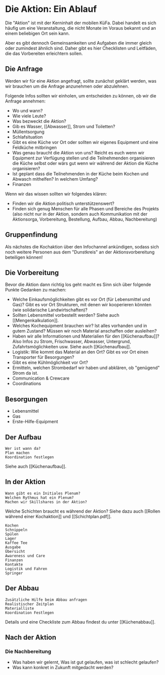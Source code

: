 # Die Aktion: Ein Ablauf

Die "Aktion" ist mit der Kerninhalt der mobilen KüFa. Dabei handelt es sich häufig um eine Veranstaltung, die nicht Monate im Voraus bekannt und an einem beliebigen Ort sein kann.

Aber es gibt dennoch Gemeinsamkeiten und Aufgaben die immer gleich oder zumindest ähnlich sind. Daher gibt es hier Checklisten und Leitfäden, die das Vorbereiten erleichtern sollen.

## Die Anfrage

Werden wir für eine Aktion angefragt, sollte zunächst geklärt werden, was wir brauchen um die Anfrage anzunehmen oder abzulehnen.

Folgende Infos sollten wir einholen, um entscheiden zu können, ob wir die Anfrage annehmen:

- Wo und wann?
- Wie viele Leute?
- Was bezweckt die Aktion?
- Gib es Wasser, [[Abwasser]], Strom und Toiletten?
- Müllentsorgung
- Schlafsituation
- Gibt es eine Küche vor Ort oder sollten wir eigenes Equipment und eine Feldküche mitbringen
- Was genau braucht die Aktion von uns? Reicht es euch wenn wir Equipment zur Verfügung stellen und die Teilnehmenden organisieren die Küche selbst oder wärs gut wenn wir während der Aktion die Küche organisieren?
- Ist geplant dass die Teilnehmenden in der Küche beim Kochen und Abwasch mithelfen? In welchem Umfang?
- Finanzen

Wenn wir das wissen sollten wir folgendes klären:

- Finden wir die Aktion politisch unterstützenswert?
- Finden sich genug Menschen für alle Phasen und Bereiche des Projekts (also nicht nur in der Aktion, sondern auch Kommunikation mit der Aktionsorga, Vorbereitung, Bestellung, Aufbau, Abbau, Nachbereitung)

## Gruppenfindung
Als nächstes die Kochaktion über den Infochannel ankündigen, sodass sich noch weitere Personen aus dem "Dunstkreis" an der Aktionsvorbereitung beteiligen können!

## Die Vorbereitung

Bevor die Aktion dann richtig los geht macht es Sinn sich über folgende Punkte Gedanken zu machen:

- Welche Einkaufsmöglichkeiten gibt es vor Ort (für Lebensmittel und Gas)? Gibt es vor Ort Strukturen, mit denen wir kooperieren könnten (wie solidarische Landwirtschaften)?
- Sollten Lebensmittel vorbestellt werden? Siehe auch [[Mengenkalkulation]].
- Welches Kochequipment brauchen wir? Ist alles vorhanden und in gutem Zustand? Müssen wir noch Material anschaffen oder ausleihen?
- Haben wir alle Informationen und Materialien für den [[Küchenaufbau]]? Also Infos zu Strom, Frischwasser, Abwasser, Untergrund, Zufahrtsmöglichkeiten usw. Siehe auch [[Küchenaufbau]].
- Logistik: Wie kommt das Material an den Ort? Gibt es vor Ort einen Transporter für Besorgungen?
- Gibt es eine Kühlmöglichkeit vor Ort?
- Ermitteln, welchen Strombedarf wir haben und abklären, ob "genügend" Strom da ist.
- Communication & Crewcare
- Coordinations

## Besorgungen
* Lebensmittel
* Gas
* Erste-Hilfe-Equipment
## Der Aufbau

    Wer ist wann da?
    Plan machen
    Koordination festlegen

Siehe auch [[Küchenaufbau]].
## In der Aktion

    Wann gibt es ein Initiales Plenum?
    Welchen Rythmus hat ein Plenum?
    Machen wir Skillshares in der Aktion?

Welche Schichten braucht es während der Aktion? Siehe dazu auch [[Rollen während einer Kochaktion]] und [[Schichtplan.pdf]].

    Kochen
    Schnippeln
    Spülen
    Lager
    Kaffee Tee
    Ausgabe
    Übersicht 
    Awareness und Care
    Finanzen
    Kontakte
    Logistik und Fahren
    Springer

## Der Abbau

    Zusätzliche Hilfe beim Abbau anfragen
    Realistischer Zeitplan
    Materialliste
    Koordination Festlegen

Details und eine Checkliste zum Abbau findest du unter [[Küchenabbau]].

## Nach der Aktion

### Die Nachbereitung

- Was haben wir gelernt, Was ist gut gelaufen, was ist schlecht gelaufen?
- Was kann konkret in Zukunft mitgedacht werden?